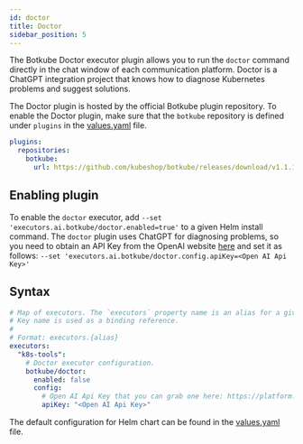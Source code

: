 ```yaml
---
id: doctor
title: Doctor
sidebar_position: 5
---
```


The Botkube Doctor executor plugin allows you to run the `doctor` command directly in the chat window of each communication platform. Doctor is a ChatGPT integration project that knows how to diagnose Kubernetes problems and suggest solutions.

The Doctor plugin is hosted by the official Botkube plugin repository. To enable the Doctor plugin, make sure that the `botkube` repository is defined under `plugins` in the [values.yaml](https://github.com/kubeshop/botkube/blob/main/helm/botkube/values.yaml) file.

```yaml
plugins:
  repositories:
    botkube:
      url: https://github.com/kubeshop/botkube/releases/download/v1.1.1/plugins-index.yaml
```

## Enabling plugin

To enable the `doctor` executor, add `--set 'executors.ai.botkube/doctor.enabled=true'` to a given Helm install command. The `doctor` plugin uses ChatGPT for diagnosing problems, so you need to obtain an API Key from the OpenAI website [here](https://beta.openai.com/account/api-keys) and set it as follows:
`--set 'executors.ai.botkube/doctor.config.apiKey=<Open AI Api Key>'`

## Syntax

```yaml
# Map of executors. The `executors` property name is an alias for a given configuration.
# Key name is used as a binding reference.
#
# Format: executors.{alias}
executors:
  "k8s-tools":
    # Doctor executor configuration.
    botkube/doctor:
      enabled: false
      config:
        # Open AI Api Key that you can grab one here: https://platform.openai.com/account/api-keys
        apiKey: "<Open AI Api Key>"
```

The default configuration for Helm chart can be found in the [values.yaml](https://github.com/kubeshop/botkube/blob/main/helm/botkube/values.yaml) file.
